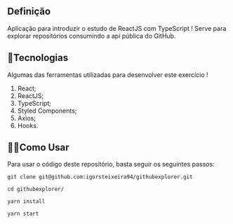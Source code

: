 ## Definição

Aplicação para introduzir o estudo de ReactJS com TypeScript ! Serve para explorar repositórios consumindo a api pública do GitHub.

## 🚀️Tecnologias

Algumas das ferramentas utilizadas para desenvolver este exercício !

1. React;
2. ReactJS;
3. TypeScript;
4. Styled Components;
5. Axios;
6. Hooks.

## 👨‍💻️Como Usar

Para usar o código deste repositório, basta seguir os seguintes passos:

```shell
git clone git@github.com:igorsteixeira94/githubexplorer.git

cd githubexplorer/

yarn install

yarn start
```

